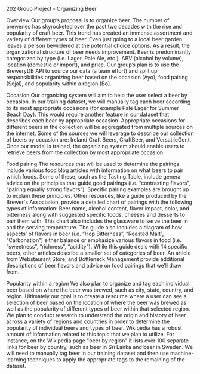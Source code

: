 202 Group Project - Organizing Beer

Overview
Our group’s proposal is to organize beer. The number of breweries has skyrocketed over the past two decades with the rise and popularity of craft beer. This trend has created an immense assortment and variety of different types of beer. Even just going to a local beer garden leaves a person bewildered at the potential choice options. As a result, the organizational structure of beer needs improvement. Beer is predominantly categorized by type (i.e. Lager, Pale Ale, etc.), ABV (alcohol by volume),  location (domestic or import), and price. Our group’s plan is to use the BreweryDB API to source our data (a team effort) and split up responsibilities organizing beer based on the occasion (Ayo), food pairing (Sejal), and popularity within a region (Bo). 

Occasion
Our organizing system will aim to help the user select a beer by occasion. In our training dataset, we will manually tag each beer according to its most appropriate occasions (for example Pale Lager for Summer Beach Day). This would require another feature in our dataset that describes each beer by appropriate occasion. Appropriate occasions for different beers in the collection will be aggregated from multiple sources on the internet. Some of the sources we will leverage to describe our collection of beers by occasion are: Ireland Craft Beers, CraftBeer, and VersatileGent. Once our model is trained, the organizing system should enable users to retrieve beers from the collection by most appropriate occasion. 

Food pairing
The resources that will be used to determine the pairings include various food blog articles with information on what beers to pair which foods. Some of these, such as the Tasting Table, include general advice on the principles that guide good pairings (i.e. “contrasting flavors”, “pairing equally strong flavors”). Specific pairing examples are brought up to explain these principles. Other resources, like a guide produced by the Brewer's Association, provide a detailed chart of pairings with the following types of information: Beer name, alcohol content, flavor impact, color, and bitterness along with suggested specific foods, cheeses and desserts to pair them with. This chart also includes the glassware to serve the beer in and the serving temperature. The guide also includes a diagram of how aspects’ of flavors in beer (i.e. “Hop Bitterness”, “Roasted Malt”, “Carbonation”) either balance or emphasize various flavors in food (i.e. “sweetness”, “richness”, “acidity”). While this guide deals with 14 specific beers, other articles describe a smaller set of categories of beer. An article from Webstaurant Store, and Bottleneck Management provide additional descriptions of beer flavors and advice on food pairings that we’ll draw from.

Popularity within a region
We also plan to organize and tag each individual beer based on where the beer was brewed, such as city, state, country, and region. Ultimately our goal is to create a resource where a user can see a selection of beer based on the location of where the beer was brewed as well as the popularity of different types of beer within that selected region. We plan to conduct research to understand the origin and history of beer across a variety of regions and countries in order to determine the popularity of individual beers and types of beer. Wikipedia has a robust amount of information related to this topic that we plan to utilize. For instance, on the Wikipedia page "beer by region" it lists over 100 separate links for beer by country, such as beer in Sri Lanka and beer in Sweden. We will need to manually tag beer in our training dataset and then use machine-learning techniques to apply the appropriate tags to the remaining of the dataset.